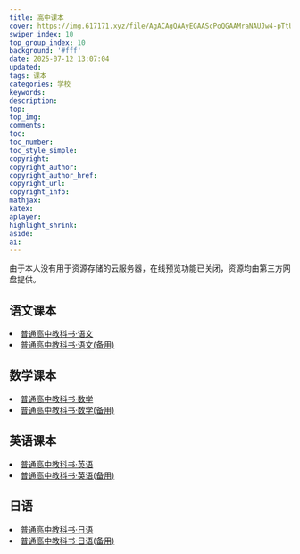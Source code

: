 ```yaml
---
title: 高中课本
cover: https://img.617171.xyz/file/AgACAgQAAyEGAAScPoQGAAMraNAUJw4-pTtUkJ6w78YC8vxcZAUAArzIMRtSUYFSWWVnR5dtth4BAAMCAAN4AAM2BA.png
swiper_index: 10
top_group_index: 10
background: '#fff'
date: 2025-07-12 13:07:04
updated:
tags: 课本
categories: 学校
keywords:
description:
top:
top_img:
comments:
toc:
toc_number:
toc_style_simple:
copyright:
copyright_author:
copyright_author_href:
copyright_url:
copyright_info:
mathjax:
katex:
aplayer:
highlight_shrink:
aside:
ai:
---
```

由于本人没有用于资源存储的云服务器，在线预览功能已关闭，资源均由第三方网盘提供。
## 语文课本
<li><a href="https://www.123865.com/s/zj55Vv-Cj48d" download>普通高中教科书·语文</a></li>
<li><a href="https://www.123684.com/s/zj55Vv-Cj48d" download>普通高中教科书·语文(备用)</a></li>

## 数学课本
<li><a href="https://www.123865.com/s/zj55Vv-Nj48d" download>普通高中教科书·数学</a></li>
<li><a href="https://www.123684.com/s/zj55Vv-Nj48d" download>普通高中教科书·数学(备用)</a></li>


## 英语课本
<li><a href="https://www.123865.com/s/zj55Vv-Oj48d" download>普通高中教科书·英语</a></li>
<li><a href="https://www.123684.com/s/zj55Vv-Oj48d" download>普通高中教科书·英语(备用)</a></li>


## 日语
<li><a href="https://www.123865.com/s/zj55Vv-Rj48d" download>普通高中教科书·日语</a></li>
<li><a href="https://www.123684.com/s/zj55Vv-Rj48d" download>普通高中教科书·日语(备用)</a></li>

